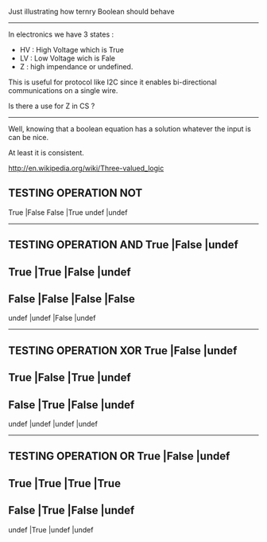 Just illustrating how ternry Boolean should behave
**************************************************

In electronics we have 3 states : 

* HV : High Voltage which is True
* LV : Low Voltage wich is Fale
* Z : high impendance or undefined. 

This is useful for protocol like I2C since it enables bi-directional communications on a single wire. 

Is there a use for Z in CS ? 
****************************

Well, knowing that a boolean equation has a solution whatever the input is can be nice. 

At least it is consistent. 

http://en.wikipedia.org/wiki/Three-valued_logic

 TESTING OPERATION NOT
 ----------------
 True    |False
 False   |True
 undef   |undef
 ****************************************
 TESTING OPERATION AND
     True    |False  |undef
 ------------------------------
 True    |True   |False  |undef
 ------------------------------
 False   |False  |False  |False
 ------------------------------
 undef   |undef  |False  |undef
 ****************************************
 TESTING OPERATION XOR
     True    |False  |undef
 ------------------------------
 True    |False  |True   |undef
 ------------------------------
 False   |True   |False  |undef
 ------------------------------
 undef   |undef  |undef  |undef
 ****************************************
 TESTING OPERATION OR
     True    |False  |undef
 ------------------------------
 True    |True   |True   |True
 ------------------------------
 False   |True   |False  |undef
 ------------------------------
 undef   |True   |undef  |undef
 

